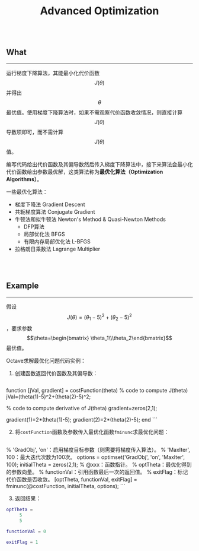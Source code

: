 # <center>Advanced Optimization</center>

<br></br>



## What
----
运行梯度下降算法，其能最小化代价函数$$J(\theta)$$并得出$$\theta$$最优值。使用梯度下降算法时，如果不需观察代价函数收敛情况，则直接计算$$J(\theta)$$导数项即可，而不需计算$$J(\theta)$$值。

编写代码给出代价函数及其偏导数然后传入梯度下降算法中，接下来算法会最小化代价函数给出参数最优解，这类算法称为**最优化算法（Optimization Algorithms）**。

一些最优化算法：
- 梯度下降法 Gradient Descent
- 共轭梯度算法 Conjugate Gradient
- 牛顿法和拟牛顿法 Newton's Method & Quasi-Newton Methods
  - DFP算法
  - 局部优化法 BFGS 
  - 有限内存局部优化法 L-BFGS
- 拉格朗日乘数法 Lagrange Multiplier

<br></br>



## Example
----
假设$$J(\theta) = (\theta_1-5)^2 + (\theta_2-5)^2$$，要求参数$$\theta=\begin{bmatrix} \theta_1\\\theta_2\end{bmatrix}$$最优值。

Octave求解最优化问题代码实例：

1. 创建函数返回代价函数及其偏导数：

    ```matlab
function [jVal, gradient] = costFunction(theta)
  % code to compute J(theta)
  jVal=(theta(1)-5)^2+(theta(2)-5)^2;

  % code to compute derivative of J(theta)
  gradient=zeros(2,1);
  
  gradient(1)=2*(theta(1)-5);
  gradient(2)=2*(theta(2)-5);
end
    ```

2. 将`costFunction`函数及参数传入最优化函数`fminunc`求最优化问题：

    ```matlab
% 'GradObj', 'on'：启用梯度目标参数（则需要将梯度传入算法）。
% 'MaxIter', 100：最大迭代次数为100次。
options = optimset('GradObj', 'on', 'MaxIter', 100);
initialTheta = zeros(2,1);
    % @xxx：函数指针。
    % optTheta：最优化得到的参数向量。
    % functionVal：引用函数最后一次的返回值。
    % exitFlag：标记代价函数是否收敛。
   [optTheta, functionVal, exitFlag] = fminunc(@costFunction, initialTheta, options);
    ```

3. 返回结果：

```matlab
optTheta =
     5
     5

functionVal = 0

exitFlag = 1
```
